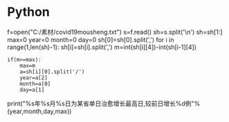 # Python
f=open("C:/素材/covid19mousheng.txt")
s=f.read()
sh=s.split('\n')
sh=sh[1:]
max=0
year=0
month=0
day=0
sh[0]=sh[0].split(',')
for i in range(1,len(sh)-1):
    sh[i]=sh[i].split(',')
    m=int(sh[i][4])-int(sh[i-1][4])
    
    if(m>=max):
        max=m
        a=sh[i][0].split('/')
        year=a[2]
        month=a[0]
        day=a[1]
        
print("%s年%s月%s日为某省单日治愈增长最高日,较前日增长%d例"%(year,month,day,max))

